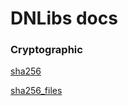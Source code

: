 # DNLibs docs

### Cryptographic

[sha256](sha256.md "sha256.md")

[sha256_files](sha256_files.md "sha256_files.md")

